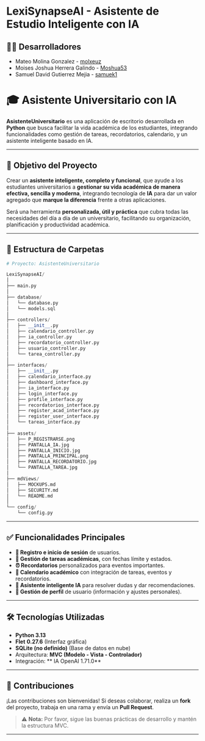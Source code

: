# LexiSynapseAI - Asistente de Estudio Inteligente con IA

## 👨‍💻 Desarrolladores
- Mateo Molina Gonzalez - [molxeuz](https://github.com/molxeuz)  
- Moises Joshua Herrera Galindo - [Moshua53](https://github.com/Moshua53)  
- Samuel David Gutierrez Mejia - [samuek1](https://github.com/samuek1)  


# 🎓 Asistente Universitario con IA

**AsistenteUniversitario** es una aplicación de escritorio desarrollada en **Python** que busca facilitar la vida académica de los estudiantes, integrando funcionalidades como gestión de tareas, recordatorios, calendario, y un asistente inteligente basado en IA.  

---

## 🎯 Objetivo del Proyecto

Crear un **asistente inteligente, completo y funcional**, que ayude a los estudiantes universitarios a **gestionar su vida académica de manera efectiva, sencilla y moderna**, integrando tecnología de **IA** para dar un valor agregado que **marque la diferencia** frente a otras aplicaciones.  

Será una herramienta **personalizada, útil y práctica** que cubra todas las necesidades del día a día de un universitario, facilitando su organización, planificación y productividad académica.  

---

## 🚀 Estructura de Carpetas

```python
# Proyecto: AsistenteUniversitario

LexiSynapseAI/
│
├── main.py
│
├── database/
│   └── database.py
│   └── models.sql
│
├── controllers/
│   ├── __init__.py
│   ├── calendario_controller.py
│   ├── ia_controller.py
│   ├── recordatorio_controller.py
│   ├── usuario_controller.py
│   └── tarea_controller.py
│
├── interfaces/
│   ├── __init__.py
│   ├── calendario_interface.py
│   ├── dashboard_interface.py
│   ├── ia_interface.py
│   ├── login_interface.py
│   ├── profile_interface.py
│   ├── recordatorios_interface.py
│   ├── register_acad_interface.py
│   ├── register_user_interface.py
│   └── tareas_interface.py
│
├── assets/
│   ├── P_REGISTRARSE.png
│   ├── PANTALLA_IA.jpg
│   ├── PANTALLA_INICIO.jpg
│   ├── PANTALLA_PRINCIPAL.png
│   ├── PANTALLA_RECORDATORIO.jpg
│   └── PANTALLA_TAREA.jpg
│
├── mdViews/
│   ├── MOCKUPS.md
│   ├── SECURITY.md
│   └── README.md
│
└── config/
    └── config.py
```
---

## ✅ Funcionalidades Principales

- **🔑 Registro e inicio de sesión** de usuarios.
- **📝 Gestión de tareas académicas**, con fechas límite y estados.
- **⏰ Recordatorios** personalizados para eventos importantes.
- **📅 Calendario académico** con integración de tareas, eventos y recordatorios.
- **🤖 Asistente inteligente IA** para resolver dudas y dar recomendaciones.
- **👤 Gestión de perfil** de usuario (información y ajustes personales).

---

## 🛠 Tecnologías Utilizadas

- **Python 3.13**
- **Flet** **0.27.6** (Interfaz gráfica)
- **SQLite (no definido)** (Base de datos en nube)
- Arquitectura: **MVC (Modelo - Vista - Controlador)**
- Integración: ** IA OpenAI 1.71.0**

---

## 🤝 Contribuciones

¡Las contribuciones son bienvenidas! Si deseas colaborar, realiza un **fork** del proyecto, trabaja en una rama y envía un **Pull Request**.  

> ⚠️ **Nota:** Por favor, sigue las buenas prácticas de desarrollo y mantén la estructura MVC.

---
